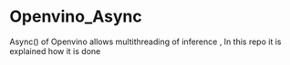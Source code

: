 # Openvino_Async
Async() of Openvino allows multithreading of inference , In this repo it is explained how it is done
